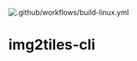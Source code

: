 ![.github/workflows/build-linux.yml](https://github.com/xhivo97/img2tiles-cli/actions/workflows/build-linux.yml/badge.svg)
# img2tiles-cli